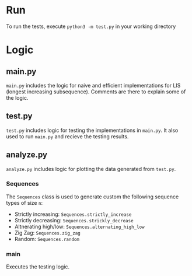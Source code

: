 # Run

To run the tests, execute `python3 -m test.py` in your working directory

# Logic

## main.py

`main.py` includes the logic for naive and efficient implementations for LIS (longest increasing subsequence). Comments are there to explain some of the logic.

## test.py

`test.py` includes logic for testing the implementations in `main.py`. It also used to run `main.py` and recieve the testing results.

## analyze.py

`analyze.py` includes logic for plotting the data generated from `test.py`.

### Sequences

The `Sequences` class is used to generate custom the following sequence types of size `n`:

- Strictly increasing: `Sequences.strictly_increase`
- Strictly decreasing: `Sequences.strickly_decrease`
- Altnerating high/low: `Sequences.alternating_high_low`
- Zig Zag: `Sequences.zig_zag`
- Random: `Sequences.random`

### main

Executes the testing logic.
